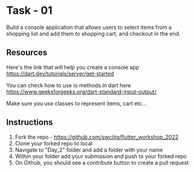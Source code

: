 # Task - 01

Build a console application that allows users to select items from a
shopping list and add them to shopping cart, and checkout in the end.

## Resources
Here's the link that will help you create a console app
https://dart.dev/tutorials/server/get-started

You can check how to use io methods in dart here
https://www.geeksforgeeks.org/dart-standard-input-output/

Make sure you use classes to represent items, cart etc...

## Instructions
1) Fork the repo - https://github.com/swciitg/flutter_workshop_2022
2) Clone your forked repo to local
3) Navigate to "Day_2" folder and add a folder with your name
4) Within your folder add your submission and push to your forked repo
5) On Github, you should see a contribute button to create a pull request 
